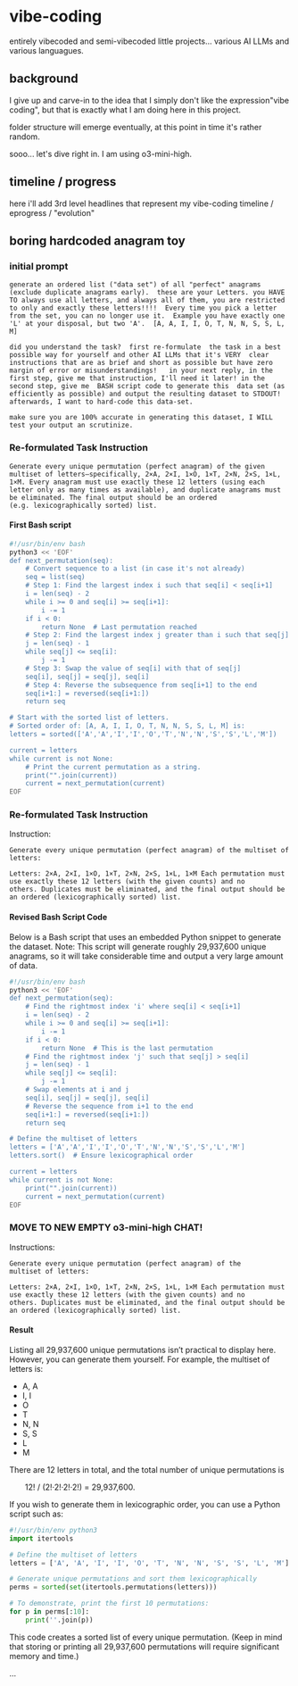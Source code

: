 # vibe-coding

 entirely vibecoded and semi-vibecoded little projects... various AI
LLMs and various languagues.  


## background

I give up and carve-in to the idea that I simply don't like the
expression"vibe coding", but that is exactly what I am doing here in
this project.

folder structure will emerge eventually, at this point in time it's
rather random.


sooo... let's dive right in. I am using o3-mini-high.


## timeline / progress

here i'll add 3rd level headlines that represent my vibe-coding timeline / eprogress / "evolution" 


## boring hardcoded anagram toy
### initial prompt

```
generate an ordered list ("data set") of all "perfect" anagrams
(exclude duplicate anagrams early).  these are your Letters. you HAVE
TO always use all letters, and always all of them, you are restricted
to only and exactly these letters!!!!  Every time you pick a letter
from the set, you can no longer use it.  Example you have exactly one
'L' at your disposal, but two 'A'.  [A, A, I, I, O, T, N, N, S, S, L,
M]

did you understand the task?  first re-formulate  the task in a best possible way for yourself and other AI LLMs that it's VERY  clear instructions that are as brief and short as possible but have zero margin of error or misunderstandings!   in your next reply, in the first step, give me that instruction, I'll need it later! in the second step, give me  BASH script code to generate this  data set (as efficiently as possible) and output the resulting dataset to STDOUT!  afterwards, I want to hard-code this data-set. 

make sure you are 100% accurate in generating this dataset, I WILL test your output an scrutinize.
```

### Re-formulated Task Instruction

``` 
Generate every unique permutation (perfect anagram) of the given
multiset of letters—specifically, 2×A, 2×I, 1×O, 1×T, 2×N, 2×S, 1×L,
1×M. Every anagram must use exactly these 12 letters (using each
letter only as many times as available), and duplicate anagrams must
be eliminated. The final output should be an ordered
(e.g. lexicographically sorted) list.
```

#### First Bash script

```bash
#!/usr/bin/env bash
python3 << 'EOF'
def next_permutation(seq):
    # Convert sequence to a list (in case it's not already)
    seq = list(seq)
    # Step 1: Find the largest index i such that seq[i] < seq[i+1]
    i = len(seq) - 2
    while i >= 0 and seq[i] >= seq[i+1]:
        i -= 1
    if i < 0:
        return None  # Last permutation reached
    # Step 2: Find the largest index j greater than i such that seq[j] > seq[i]
    j = len(seq) - 1
    while seq[j] <= seq[i]:
        j -= 1
    # Step 3: Swap the value of seq[i] with that of seq[j]
    seq[i], seq[j] = seq[j], seq[i]
    # Step 4: Reverse the subsequence from seq[i+1] to the end
    seq[i+1:] = reversed(seq[i+1:])
    return seq

# Start with the sorted list of letters.
# Sorted order of: [A, A, I, I, O, T, N, N, S, S, L, M] is:
letters = sorted(['A','A','I','I','O','T','N','N','S','S','L','M'])

current = letters
while current is not None:
    # Print the current permutation as a string.
    print("".join(current))
    current = next_permutation(current)
EOF
```


###  Re-formulated Task Instruction

Instruction:
```
Generate every unique permutation (perfect anagram) of the multiset of letters:

Letters: 2×A, 2×I, 1×O, 1×T, 2×N, 2×S, 1×L, 1×M Each permutation must
use exactly these 12 letters (with the given counts) and no
others. Duplicates must be eliminated, and the final output should be
an ordered (lexicographically sorted) list.
```

#### Revised Bash Script Code

Below is a Bash script that uses an embedded Python snippet to
generate the dataset. Note: This script will generate roughly
29,937,600 unique anagrams, so it will take considerable time and
output a very large amount of data.

``` bash 
#!/usr/bin/env bash
python3 << 'EOF'
def next_permutation(seq):
    # Find the rightmost index 'i' where seq[i] < seq[i+1]
    i = len(seq) - 2
    while i >= 0 and seq[i] >= seq[i+1]:
        i -= 1
    if i < 0:
        return None  # This is the last permutation
    # Find the rightmost index 'j' such that seq[j] > seq[i]
    j = len(seq) - 1
    while seq[j] <= seq[i]:
        j -= 1
    # Swap elements at i and j
    seq[i], seq[j] = seq[j], seq[i]
    # Reverse the sequence from i+1 to the end
    seq[i+1:] = reversed(seq[i+1:])
    return seq

# Define the multiset of letters
letters = ['A','A','I','I','O','T','N','N','S','S','L','M']
letters.sort()  # Ensure lexicographical order

current = letters
while current is not None:
    print("".join(current))
    current = next_permutation(current)
EOF
```



### MOVE TO NEW EMPTY o3-mini-high CHAT!

Instructions:

``` 
Generate every unique permutation (perfect anagram) of the
multiset of letters:

Letters: 2×A, 2×I, 1×O, 1×T, 2×N, 2×S, 1×L, 1×M Each permutation must
use exactly these 12 letters (with the given counts) and no
others. Duplicates must be eliminated, and the final output should be
an ordered (lexicographically sorted) list.
```

#### Result

Listing all 29,937,600 unique permutations isn’t practical to display
here. However, you can generate them yourself. For example, the
multiset of letters is:

- A, A
- I, I
- O
- T
- N, N
- S, S
- L
- M

There are 12 letters in total, and the total number of unique
permutations is

  12! / (2!·2!·2!·2!) = 29,937,600.

If you wish to generate them in lexicographic order, you can use a
Python script such as:

```python
#!/usr/bin/env python3
import itertools

# Define the multiset of letters
letters = ['A', 'A', 'I', 'I', 'O', 'T', 'N', 'N', 'S', 'S', 'L', 'M']

# Generate unique permutations and sort them lexicographically
perms = sorted(set(itertools.permutations(letters)))

# To demonstrate, print the first 10 permutations:
for p in perms[:10]:
    print(''.join(p))
```

This code creates a sorted list of every unique permutation. (Keep in
mind that storing or printing all 29,937,600 permutations will require
significant memory and time.)

...


